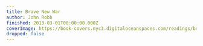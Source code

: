 ```yaml
---
title: Brave New War
author: John Robb
finished: 2013-03-01T00:00:00.000Z
coverImage: https://book-covers.nyc3.digitaloceanspaces.com/readings/brave-new-war-01.jpg
dropped: false
---
```


